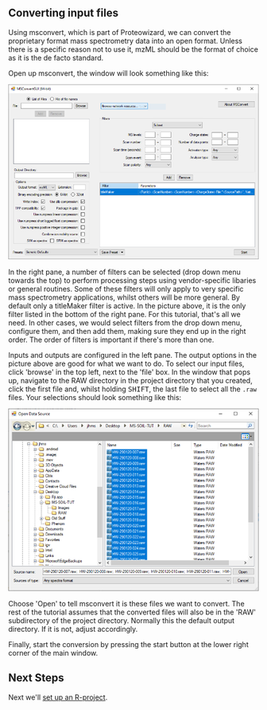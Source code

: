 ## Converting input files

Using msconvert, which is part of Proteowizard, we can convert the proprietary format mass spectrometry data into an open format. Unless there is a specific reason not to use it, mzML should be the format of choice as it is the de facto standard.

Open up msconvert, the window will look something like this:

![msconvert main window](images/MSC00-emptywindows.PNG)

In the right pane, a number of filters can be selected (drop down menu towards the top) to perform processing steps using vendor-specific libaries or general routines. Some of these filters will only apply to very specific mass spectrometry applications, whilst others will be more general. By default only a titleMaker filter is active. In the picture above, it is the only filter listed in the bottom of the right pane. For this tutorial, that's all we need. In other cases, we would select filters from the drop down menu, configure them, and then add them, making sure they end up in the right order. The order of filters is important if there's more than one.

Inputs and outputs are configured in the left pane. The output options in the picture above are good for what we want to do. To select our input files, click 'browse' in the top left, next to the 'file' box. In the window that pops up, navigate to the RAW directory in the project directory that you created, click the first file and, whilst holding <kbd>SHIFT</kbd>, the last file to select all the `.raw` files. Your selections should look something like this:

![msconvert main window](images/MSC01-selectfiles.PNG)

Choose 'Open' to tell msconvert it is these files we want to convert. The rest of the tutorial assumes that the converted files will also be in the 'RAW' subdirectory of the project directory. Normally this the default output directory. If it is not, adjust accordingly.

Finally, start the conversion by pressing the start button at the lower right corner of the main window.

## Next Steps
Next we'll [set up an R-project](initialR).
